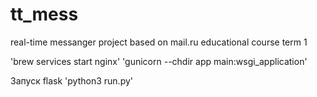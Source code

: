 # tt_mess
real-time messanger
project based on mail.ru educational course term 1


'brew services start nginx'
'gunicorn --chdir app main:wsgi_application'


Запуск flask 'python3 run.py'

